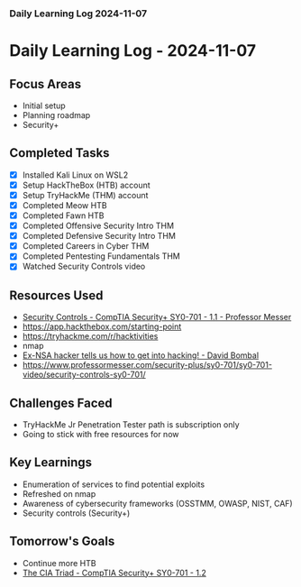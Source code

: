 ### Daily Learning Log 2024-11-07

# Daily Learning Log - 2024-11-07

## Focus Areas
- Initial setup
- Planning roadmap
- Security+

## Completed Tasks
- [x] Installed Kali Linux on WSL2
- [x] Setup HackTheBox (HTB) account
- [x] Setup TryHackMe (THM) account
- [x] Completed Meow HTB
- [x] Completed Fawn HTB
- [x] Completed Offensive Security Intro THM
- [x] Completed Defensive Security Intro THM
- [x] Completed Careers in Cyber THM
- [x] Completed Pentesting Fundamentals THM
- [x] Watched Security Controls video

## Resources Used
- [Security Controls - CompTIA Security+ SY0-701 - 1.1 - Professor Messer](https://www.youtube.com/watch?v=STM3EUvL7wg)
- https://app.hackthebox.com/starting-point
- https://tryhackme.com/r/hacktivities
- nmap
- [Ex-NSA hacker tells us how to get into hacking! - David Bombal](https://www.youtube.com/watch?v=SFbV7sTSAlA)
- https://www.professormesser.com/security-plus/sy0-701/sy0-701-video/security-controls-sy0-701/

## Challenges Faced
- TryHackMe Jr Penetration Tester path is subscription only
- Going to stick with free resources for now

## Key Learnings
- Enumeration of services to find potential exploits
- Refreshed on nmap
- Awareness of cybersecurity frameworks (OSSTMM, OWASP, NIST, CAF)
- Security controls (Security+)

## Tomorrow's Goals
- Continue more HTB
- [The CIA Triad - CompTIA Security+ SY0-701 - 1.2](https://www.youtube.com/watch?v=SBcDGb9l6yo)
